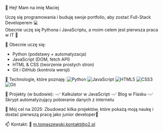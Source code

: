 👋 Hej! Mam na imię Maciej

Uczę się programowania i buduję swoje portfolio, aby zostać Full-Stack Developerem 💻  
Obecnie uczę się Pythona i JavaScriptu, a moim celem jest pierwsza praca w IT 🚀


 🧠 Obecnie uczę się:
- Python (podstawy + automatyzacja)
- JavaScript (DOM, fetch API)
- HTML & CSS (tworzenie prostych stron)
- Git i GitHub (kontrola wersji)


🔧 Technologie, które poznaję:
 ![Python](https://img.shields.io/badge/-Python-333?style=flat&logo=python)
 ![JavaScript](https://img.shields.io/badge/-JavaScript-333?style=flat&logo=javascript)
 ![HTML5](https://img.shields.io/badge/-HTML5-333?style=flat&logo=html5)
 ![CSS3](https://img.shields.io/badge/-CSS3-333?style=flat&logo=css3)
 ![Git](https://img.shields.io/badge/-Git-333?style=flat&logo=git)


  📁 Projekty (w budowie):
 -✅ Kalkulator w JavaScript
 -✅ Blog w Flasku
 -✅ Skrypt automatyzujący pobieranie danych z internetu



🎯 Mój cel na 2025:
Zbudować kilka projektów, które pokażą moją naukę  i dostać pierwszą pracę jako junior developer💼



📫 Kontakt:
📧 m.tomaszewski.kontakt@o2.pl
